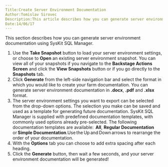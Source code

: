 ```yaml
---
Title:Create Server Environment Documentation
Author:Tomislav Sirovec
Description:This article describes how you can generate server environment documentation using SysKit SQL Manager.
Date:14/06/17
---
```

This section describes how you can generate server environment documentation using SysKit SQL Manager.

1. Use the __Take Snapshot__ button to load your server environment settings, or choose to __Open__ an existing server environment snapshot. You can view all of your snapshots if you navigate to the __Backstage Actions Screen__ and click the __View Snapshots__ button or if you go directly to the __Snapshots__ tab.
1. Click __Generate__ from the left-side navigation bar and select the format in which you would like to create your farm documentation. You can generate server environment documentation in __.docx__, __.pdf__ and __.xlsx__ format.
1. The server environment settings you want to export can be selected from the drop-down options. The selection you make can be saved and used as a template for generating future documentation. SysKit SQL Manager is supplied with predefined documentation templates, with commonly used options already pre-selected. The following documentation templates are available:  __All__, __Regular Documentation__ or __Simple Documentation__.Use the Up and Down arrows to rearrange the order of your documentation.
1. With the __Options__ tab you can choose to add extra spacing after each heading.
1. Click the __Generate__ button, then wait a few seconds, and your server environment documentation will be generated!